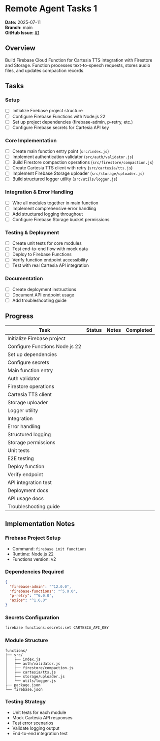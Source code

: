 # Remote Agent Tasks 1

**Date:** 2025-07-11  
**Branch:** main  
**GitHub Issue:** [#1](https://github.com/timfong888/cartesia-firebase-function/issues/1)

## Overview
Build Firebase Cloud Function for Cartesia TTS integration with Firestore and Storage. Function processes text-to-speech requests, stores audio files, and updates compaction records.

## Tasks

### Setup
- [ ] Initialize Firebase project structure
- [ ] Configure Firebase Functions with Node.js 22
- [ ] Set up project dependencies (firebase-admin, p-retry, etc.)
- [ ] Configure Firebase secrets for Cartesia API key

### Core Implementation
- [ ] Create main function entry point (`src/index.js`)
- [ ] Implement authentication validator (`src/auth/validator.js`)
- [ ] Build Firestore compaction operations (`src/firestore/compaction.js`)
- [ ] Create Cartesia TTS client with retry (`src/cartesia/tts.js`)
- [ ] Implement Firebase Storage uploader (`src/storage/uploader.js`)
- [ ] Build structured logger utility (`src/utils/logger.js`)

### Integration & Error Handling
- [ ] Wire all modules together in main function
- [ ] Implement comprehensive error handling
- [ ] Add structured logging throughout
- [ ] Configure Firebase Storage bucket permissions

### Testing & Deployment
- [ ] Create unit tests for core modules
- [ ] Test end-to-end flow with mock data
- [ ] Deploy to Firebase Functions
- [ ] Verify function endpoint accessibility
- [ ] Test with real Cartesia API integration

### Documentation
- [ ] Create deployment instructions
- [ ] Document API endpoint usage
- [ ] Add troubleshooting guide

## Progress

| Task | Status | Notes | Completed |
|------|--------|-------|-----------|
| Initialize Firebase project | | | |
| Configure Functions Node.js 22 | | | |
| Set up dependencies | | | |
| Configure secrets | | | |
| Main function entry | | | |
| Auth validator | | | |
| Firestore operations | | | |
| Cartesia TTS client | | | |
| Storage uploader | | | |
| Logger utility | | | |
| Integration | | | |
| Error handling | | | |
| Structured logging | | | |
| Storage permissions | | | |
| Unit tests | | | |
| E2E testing | | | |
| Deploy function | | | |
| Verify endpoint | | | |
| API integration test | | | |
| Deployment docs | | | |
| API usage docs | | | |
| Troubleshooting guide | | | |

## Implementation Notes

### Firebase Project Setup
- Command: `firebase init functions`
- Runtime: Node.js 22
- Functions version: v2

### Dependencies Required
```json
{
  "firebase-admin": "^12.0.0",
  "firebase-functions": "^5.0.0",
  "p-retry": "^6.0.0",
  "axios": "^1.6.0"
}
```

### Secrets Configuration
```bash
firebase functions:secrets:set CARTESIA_API_KEY
```

### Module Structure
```
functions/
├── src/
│   ├── index.js
│   ├── auth/validator.js
│   ├── firestore/compaction.js
│   ├── cartesia/tts.js
│   ├── storage/uploader.js
│   └── utils/logger.js
├── package.json
└── firebase.json
```

### Testing Strategy
- Unit tests for each module
- Mock Cartesia API responses
- Test error scenarios
- Validate logging output
- End-to-end integration test
